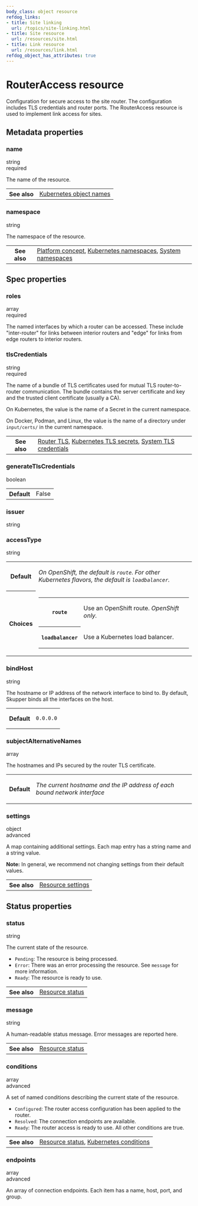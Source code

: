 ```yaml
---
body_class: object resource
refdog_links:
- title: Site linking
  url: /topics/site-linking.html
- title: Site resource
  url: /resources/site.html
- title: Link resource
  url: /resources/link.html
refdog_object_has_attributes: true
---
```


# RouterAccess resource

Configuration for secure access to the site router.  The
configuration includes TLS credentials and router ports.  The
RouterAccess resource is used to implement link access for sites.

## Metadata properties

<div class="attribute">
<div class="attribute-heading">
<h3 id="metadata-name">name</h3>
<div class="attribute-type-info">string</div>
<div class="attribute-flags">required</div>
</div>
<div class="attribute-body">

The name of the resource.

<table class="fields"><tr><th>See also</th><td><a href="https://kubernetes.io/docs/concepts/overview/working-with-objects/names/">Kubernetes object names</a></td></table>

</div>
</div>

<div class="attribute">
<div class="attribute-heading">
<h3 id="metadata-namespace">namespace</h3>
<div class="attribute-type-info">string</div>
</div>
<div class="attribute-body">

The namespace of the resource.

<table class="fields"><tr><th>See also</th><td><a href="{{site.prefix}}/concepts/platform.html">Platform concept</a>, <a href="https://kubernetes.io/docs/concepts/overview/working-with-objects/namespaces/">Kubernetes namespaces</a>, <a href="{{site.prefix}}/topics/system-namespaces.html">System namespaces</a></td></table>

</div>
</div>

## Spec properties

<div class="attribute">
<div class="attribute-heading">
<h3 id="spec-roles">roles</h3>
<div class="attribute-type-info">array</div>
<div class="attribute-flags">required</div>
</div>
<div class="attribute-body">

The named interfaces by which a router can be accessed.  These
include "inter-router" for links between interior routers and
"edge" for links from edge routers to interior routers.



</div>
</div>

<div class="attribute">
<div class="attribute-heading">
<h3 id="spec-tls-credentials">tlsCredentials</h3>
<div class="attribute-type-info">string</div>
<div class="attribute-flags">required</div>
</div>
<div class="attribute-body">

The name of a bundle of TLS certificates used for mutual TLS
router-to-router communication.  The bundle contains the
server certificate and key and the trusted client certificate
(usually a CA).

On Kubernetes, the value is the name of a Secret in the
current namespace.

On Docker, Podman, and Linux, the value is the name of a
directory under `input/certs/` in the current namespace.

<table class="fields"><tr><th>See also</th><td><a href="{{site.prefix}}/topics/router-tls.html">Router TLS</a>, <a href="https://kubernetes.io/docs/concepts/configuration/secret/#tls-secrets">Kubernetes TLS secrets</a>, <a href="{{site.prefix}}/topics/system-tls-credentials.html">System TLS credentials</a></td></table>

</div>
</div>

<div class="attribute">
<div class="attribute-heading">
<h3 id="spec-generate-tls-credentials">generateTlsCredentials</h3>
<div class="attribute-type-info">boolean</div>
</div>
<div class="attribute-body">

<table class="fields"><tr><th>Default</th><td>False</td></table>

</div>
</div>

<div class="attribute">
<div class="attribute-heading">
<h3 id="spec-issuer">issuer</h3>
<div class="attribute-type-info">string</div>
</div>
<div class="attribute-body">



</div>
</div>

<div class="attribute">
<div class="attribute-heading">
<h3 id="spec-access-type">accessType</h3>
<div class="attribute-type-info">string</div>
</div>
<div class="attribute-body">

<table class="fields"><tr><th>Default</th><td><p><em>On OpenShift, the default is <code>route</code>.  For other
Kubernetes flavors, the default is <code>loadbalancer</code>.</em></p>
</td><tr><th>Choices</th><td><table class="choices"><tr><th><code>route</code></th><td><p>Use an OpenShift route.  <em>OpenShift only.</em></p>
</td></tr><tr><th><code>loadbalancer</code></th><td><p>Use a Kubernetes load balancer.</p>
</td></tr></table></td></table>

</div>
</div>

<div class="attribute">
<div class="attribute-heading">
<h3 id="spec-bind-host">bindHost</h3>
<div class="attribute-type-info">string</div>
</div>
<div class="attribute-body">

The hostname or IP address of the network interface to bind
to.  By default, Skupper binds all the interfaces on the host.

<table class="fields"><tr><th>Default</th><td><p><code>0.0.0.0</code></p>
</td></table>

</div>
</div>

<div class="attribute">
<div class="attribute-heading">
<h3 id="spec-subject-alternative-names">subjectAlternativeNames</h3>
<div class="attribute-type-info">array</div>
</div>
<div class="attribute-body">

The hostnames and IPs secured by the router TLS certificate.

<table class="fields"><tr><th>Default</th><td><p><em>The current hostname and the IP address of each bound network
interface</em></p>
</td></table>

</div>
</div>

<div class="attribute collapsed">
<div class="attribute-heading">
<h3 id="spec-settings">settings</h3>
<div class="attribute-type-info">object</div>
<div class="attribute-flags">advanced</div>
</div>
<div class="attribute-body">

A map containing additional settings.  Each map entry has a
string name and a string value.

**Note:** In general, we recommend not changing settings from
their default values.

<table class="fields"><tr><th>See also</th><td><a href="{{site.prefix}}/topics/resource-settings.html">Resource settings</a></td></table>

</div>
</div>

## Status properties

<div class="attribute">
<div class="attribute-heading">
<h3 id="status-status">status</h3>
<div class="attribute-type-info">string</div>
</div>
<div class="attribute-body">

The current state of the resource.

- `Pending`: The resource is being processed.
- `Error`: There was an error processing the resource.  See
  `message` for more information.
- `Ready`: The resource is ready to use.

<table class="fields"><tr><th>See also</th><td><a href="{{site.prefix}}/topics/resource-status.html">Resource status</a></td></table>

</div>
</div>

<div class="attribute">
<div class="attribute-heading">
<h3 id="status-message">message</h3>
<div class="attribute-type-info">string</div>
</div>
<div class="attribute-body">

A human-readable status message.  Error messages are reported
here.

<table class="fields"><tr><th>See also</th><td><a href="{{site.prefix}}/topics/resource-status.html">Resource status</a></td></table>

</div>
</div>

<div class="attribute collapsed">
<div class="attribute-heading">
<h3 id="status-conditions">conditions</h3>
<div class="attribute-type-info">array</div>
<div class="attribute-flags">advanced</div>
</div>
<div class="attribute-body">

A set of named conditions describing the current state of the
resource.


- `Configured`: The router access configuration has been applied to
  the router.
- `Resolved`: The connection endpoints are available.
- `Ready`: The router access is ready to use.  All other
  conditions are true.

<table class="fields"><tr><th>See also</th><td><a href="{{site.prefix}}/topics/resource-status.html">Resource status</a>, <a href="https://maelvls.dev/kubernetes-conditions/">Kubernetes conditions</a></td></table>

</div>
</div>

<div class="attribute collapsed">
<div class="attribute-heading">
<h3 id="status-endpoints">endpoints</h3>
<div class="attribute-type-info">array</div>
<div class="attribute-flags">advanced</div>
</div>
<div class="attribute-body">

An array of connection endpoints.  Each item has a name, host,
port, and group.



</div>
</div>
